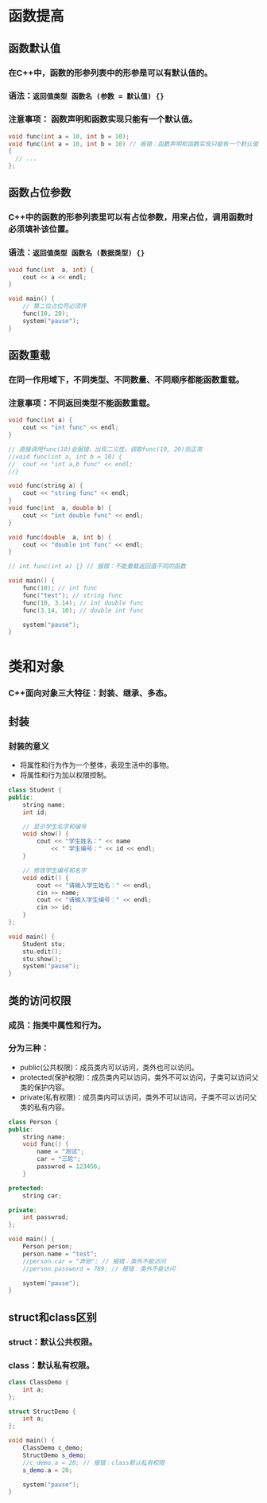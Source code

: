 # 函数提高
## 函数默认值
### 在C++中，函数的形参列表中的形参是可以有默认值的。
### 语法：`返回值类型 函数名 (参数 = 默认值) {}`
### 注意事项： 函数声明和函数实现只能有一个默认值。
```cpp
void func(int a = 10, int b = 10);
void func(int a = 10, int b = 10) // 报错：函数声明和函数实现只能有一个默认值
{
  // ...
};
```

## 函数占位参数
### C++中的函数的形参列表里可以有占位参数，用来占位，调用函数时必须填补该位置。
### 语法：`返回值类型 函数名 (数据类型) {}`
```cpp
void func(int  a, int) {
	cout << a << endl;
}

void main() {
	// 第二位占位符必须传
	func(10, 20);
	system("pause");
}
```

## 函数重载
### 在同一作用域下，不同类型、不同数量、不同顺序都能函数重载。
### 注意事项：不同返回类型不能函数重载。
```cpp
void func(int a) {
	cout << "int func" << endl;
}

// 直接调用func(10)会报错，出现二义性，调取func(10, 20)则正常
//void func(int a, int b = 10) {
//	cout << "int a,b func" << endl;
//}

void func(string a) {
	cout << "string func" << endl;
}
void func(int  a, double b) {
	cout << "int double func" << endl;
}

void func(double  a, int b) {
	cout << "double int func" << endl;
}

// int func(int a) {} // 报错：不能重载返回值不同的函数

void main() {
	func(10); // int func
	func("test"); // string func
	func(10, 3.14); // int double func
	func(3.14, 10); // double int func

	system("pause");
}
```

# 类和对象
### C++面向对象三大特征：**封装**、**继承**、**多态**。

## 封装
### 封装的意义
* 将属性和行为作为一个整体，表现生活中的事物。
* 将属性和行为加以权限控制。
```cpp
class Student {
public:
	string name;
	int id;

	// 显示学生名字和编号
	void show() {
		cout << "学生姓名：" << name
			<< " 学生编号：" << id << endl;
	}

	// 修改学生编号和名字
	void edit() {
		cout << "请输入学生姓名：" << endl;
		cin >> name;
		cout << "请输入学生编号：" << endl;
		cin >> id;
	}
};

void main() {
	Student stu;
	stu.edit();
	stu.show();
	system("pause");
}
```

## 类的访问权限
### 成员：指类中属性和行为。
### 分为三种：
* public(公共权限)：成员类内可以访问，类外也可以访问。
* protected(保护权限)：成员类内可以访问，类外不可以访问，子类可以访问父类的保护内容。
* private(私有权限)：成员类内可以访问，类外不可以访问，子类不可以访问父类的私有内容。
```cpp
class Person {
public:
	string name;
	void func() {
		name = "测试";
		car = "三轮";
		passwrod = 123456;
	}

protected:
	string car;

private:
	int passwrod;
};

void main() {
	Person person;
	person.name = "test";
	//person.car = "奔驰"; // 报错：类外不能访问
	//person.password = 789; // 报错：类外不能访问

	system("pause");
}
```

## struct和class区别
### struct：默认公共权限。
### class：默认私有权限。
```cpp
class ClassDemo {
	int a;
};

struct StructDemo {
	int a;
};

void main() {
	ClassDemo c_demo;
	StructDemo s_demo;
	//c_demo.a = 20; // 报错：class默认私有权限
	s_demo.a = 20;

	system("pause");
}
```